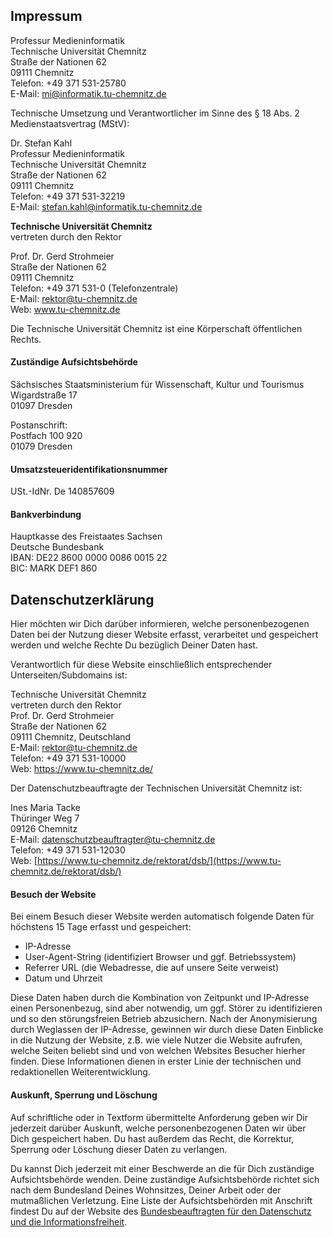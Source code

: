 ## Impressum

Professur Medieninformatik  
Technische Universität Chemnitz  
Straße der Nationen 62  
09111 Chemnitz  
Telefon: +49 371 531-25780  
E-Mail: [mi@informatik.tu-chemnitz.de](mailto:mi@informatik.tu-chemnitz.de)

Technische Umsetzung und Verantwortlicher im Sinne des § 18 Abs. 2 Medienstaatsvertrag (MStV):

Dr. Stefan Kahl  
Professur Medieninformatik  
Technische Universität Chemnitz  
Straße der Nationen 62  
09111 Chemnitz  
Telefon: +49 371 531-32219  
E-Mail: [stefan.kahl@informatik.tu-chemnitz.de](mailto:stefan.kahl@informatik.tu-chemnitz.de)

**Technische Universität Chemnitz**  
vertreten durch den Rektor  

Prof. Dr. Gerd Strohmeier  
Straße der Nationen 62  
09111 Chemnitz  
Telefon: +49 371 531-0 (Telefonzentrale)  
E-Mail: [rektor@tu-chemnitz.de](mailto:rektor@tu-chemnitz.de)  
Web: www.tu-chemnitz.de

Die Technische Universität Chemnitz ist eine Körperschaft öffentlichen Rechts.

#### Zuständige Aufsichtsbehörde

Sächsisches Staatsministerium für Wissenschaft, Kultur und Tourismus  
Wigardstraße 17  
01097 Dresden

Postanschrift:  
Postfach 100 920  
01079 Dresden

#### Umsatzsteueridentifikationsnummer

USt.-IdNr. De 140857609

#### Bankverbindung

Hauptkasse des Freistaates Sachsen  
Deutsche Bundesbank  
IBAN: DE22 8600 0000 0086 0015 22  
BIC: MARK DEF1 860

## Datenschutzerklärung

Hier möchten wir Dich darüber informieren, welche personenbezogenen Daten bei der Nutzung dieser Website erfasst, verarbeitet und gespeichert werden und welche Rechte Du bezüglich Deiner Daten hast.

Verantwortlich für diese Website einschließlich entsprechender Unterseiten/Subdomains ist:

Technische Universität Chemnitz  
vertreten durch den Rektor  
Prof. Dr. Gerd Strohmeier  
Straße der Nationen 62  
09111 Chemnitz, Deutschland  
E-Mail: rektor@tu-chemnitz.de  
Telefon: +49 371 531-10000  
Web: https://www.tu-chemnitz.de/

Der Datenschutzbeauftragte der Technischen Universität Chemnitz ist:

Ines Maria Tacke  
Thüringer Weg 7  
09126 Chemnitz  
E-Mail: datenschutzbeauftragter@tu-chemnitz.de  
Telefon: +49 371 531-12030  
Web: [https://www.tu-chemnitz.de/rektorat/dsb/](https://www.tu-chemnitz.de/rektorat/dsb/)

#### Besuch der Website

Bei einem Besuch dieser Website werden automatisch folgende Daten für höchstens 15 Tage erfasst und gespeichert:

- IP-Adresse
- User-Agent-String (identifiziert Browser und ggf. Betriebssystem)
- Referrer URL (die Webadresse, die auf unsere Seite verweist)
- Datum und Uhrzeit

Diese Daten haben durch die Kombination von Zeitpunkt und IP-Adresse einen Personenbezug, sind aber notwendig, um ggf. Störer zu identifizieren und so den störungsfreien Betrieb abzusichern. Nach der Anonymisierung durch Weglassen der IP-Adresse, gewinnen wir durch diese Daten Einblicke in die Nutzung der Website, z.B. wie viele Nutzer die Website aufrufen, welche Seiten beliebt sind und von welchen Websites Besucher hierher finden. Diese Informationen dienen in erster Linie der technischen und redaktionellen Weiterentwicklung.

#### Auskunft, Sperrung und Löschung

Auf schriftliche oder in Textform übermittelte Anforderung geben wir Dir jederzeit darüber Auskunft, welche personenbezogenen Daten wir über Dich gespeichert haben. Du hast außerdem das Recht, die Korrektur, Sperrung oder Löschung dieser Daten zu verlangen.

Du kannst Dich jederzeit mit einer Beschwerde an die für Dich zuständige Aufsichtsbehörde wenden. Deine zuständige Aufsichtsbehörde richtet sich nach dem Bundesland Deines Wohnsitzes, Deiner Arbeit oder der mutmaßlichen Verletzung. Eine Liste der Aufsichtsbehörden mit Anschrift findest Du auf der Website des [Bundesbeauftragten für den Datenschutz und die Informationsfreiheit](https://www.bfdi.bund.de/DE/Service/Anschriften/Laender/Laender-node.html).